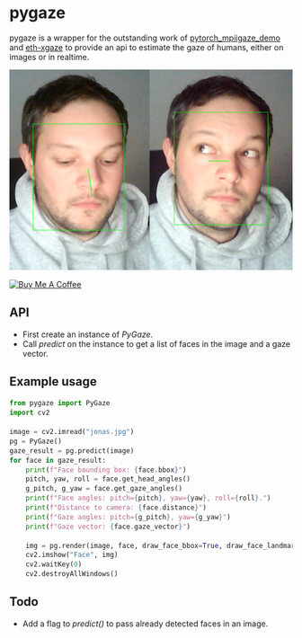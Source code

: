 # pygaze
pygaze is a wrapper for the outstanding work of [pytorch_mpiigaze_demo](https://github.com/hysts/pytorch_mpiigaze_demo) and [eth-xgaze](https://ait.ethz.ch/projects/2020/ETH-XGaze/) to provide an api to estimate the gaze of humans, either on images or in realtime.

![Gaze](img/gaze.png)

<a href="https://www.buymeacoffee.com/padmalcom" target="_blank"><img src="https://cdn.buymeacoffee.com/buttons/default-orange.png" alt="Buy Me A Coffee" height="41" width="174"></a>

## API
- First create an instance of *PyGaze*.
- Call *predict* on the instance to get a list of faces in the image and a gaze vector.

## Example usage
```python
from pygaze import PyGaze
import cv2

image = cv2.imread("jonas.jpg")
pg = PyGaze()
gaze_result = pg.predict(image)
for face in gaze_result:
    print(f"Face bounding box: {face.bbox}")
    pitch, yaw, roll = face.get_head_angles()
    g_pitch, g_yaw = face.get_gaze_angles()
    print(f"Face angles: pitch={pitch}, yaw={yaw}, roll={roll}.")
    print(f"Distance to camera: {face.distance}")
    print(f"Gaze angles: pitch={g_pitch}, yaw={g_yaw}")
    print(f"Gaze vector: {face.gaze_vector}")
	
    img = pg.render(image, face, draw_face_bbox=True, draw_face_landmarks=False, draw_3dface_model=False,draw_head_pose=False, draw_gaze_vector=True)
    cv2.imshow("Face", img)
    cv2.waitKey(0)
    cv2.destroyAllWindows()
```

## Todo
- Add a flag to *predict()* to pass already detected faces in an image.